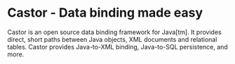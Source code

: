 # Castor - Data binding made easy

Castor is an open source data binding framework for Java[tm]. It provides direct, short paths 
between Java objects, XML documents and relational tables. Castor provides Java-to-XML binding, 
Java-to-SQL persistence, and more.
